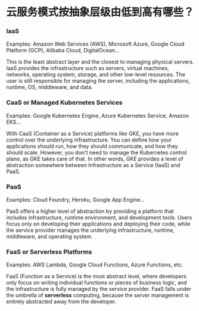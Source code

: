 # 云服务模式按抽象层级由低到高有哪些？

### IaaS

Examples: Amazon Web Services (AWS), Microsoft Azure, Google Cloud Platform (GCP), Alibaba Cloud, DigitalOcean…

This is the least abstract layer and the closest to managing physical servers. IaaS provides the infrastructure such as servers, virtual machines, networks, operating system, storage, and other low-level resources. The user is still responsible for managing the server, including the applications, runtime, OS, middleware, and data.

### CaaS or **Managed Kubernetes Services**

Examples: Google Kubernetes Engine, Azure Kubernetes Service, Amazon EKS…

With CaaS (Container as a Service) platforms like GKE, you have more control over the underlying infrastructure. You can define how your applications should run, how they should communicate, and how they should scale. However, you don't need to manage the Kubernetes control plane, as GKE takes care of that. In other words, GKE provides a level of abstraction somewhere between Infrastructure as a Service (IaaS) and PaaS.

### PaaS

Examples: Cloud Foundry, Heroku, Google App Engine…

PaaS offers a higher level of abstraction by providing a platform that includes infrastructure, runtime environment, and development tools. Users focus only on developing their applications and deploying their code, while the service provider manages the underlying infrastructure, runtime, middleware, and operating system.

### FaaS or Serverless **Platforms**

Examples: AWS Lambda, Google Cloud Functions, Azure Functions, etc.

FaaS (Function as a Service) is the most abstract level, where developers only focus on writing individual functions or pieces of business logic, and the infrastructure is fully managed by the service provider. FaaS falls under the umbrella of **serverless** computing, because the server management is entirely abstracted away from the developer.